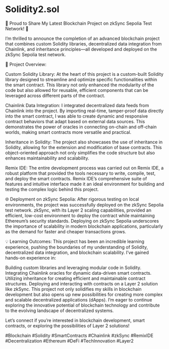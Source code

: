 # Solidity2.sol
🚀 Proud to Share My Latest Blockchain Project on zkSync Sepolia Test Network! 🚀

I’m thrilled to announce the completion of an advanced blockchain project that combines custom Solidity libraries, decentralized data integration from Chainlink, and inheritance principles—all developed and deployed on the zkSync Sepolia test network.

🔧 Project Overview:

Custom Solidity Library: At the heart of this project is a custom-built Solidity library designed to streamline and optimize specific functionalities within the smart contract. This library not only enhanced the modularity of the code but also allowed for reusable, efficient components that can be leveraged across different parts of the contract.

Chainlink Data Integration: I integrated decentralized data feeds from Chainlink into the project. By importing real-time, tamper-proof data directly into the smart contract, I was able to create dynamic and responsive contract behaviors that adapt based on external data sources. This demonstrates the power of oracles in connecting on-chain and off-chain worlds, making smart contracts more versatile and practical.

Inheritance in Solidity: The project also showcases the use of inheritance in Solidity, allowing for the extension and modification of base contracts. This object-oriented approach not only simplifies the code structure but also enhances maintainability and scalability.

Remix IDE: The entire development process was carried out on Remix IDE, a robust platform that provided the tools necessary to write, compile, test, and deploy the smart contracts. Remix IDE’s comprehensive suite of features and intuitive interface made it an ideal environment for building and testing the complex logic behind this project.

🌐 Deployment on zkSync Sepolia: After rigorous testing on local environments, the project was successfully deployed on the zkSync Sepolia test network. zkSync, with its Layer 2 scaling capabilities, provided an efficient, low-cost environment to deploy the contract while maintaining Ethereum’s security standards. Deploying on zkSync Sepolia underscores the importance of scalability in modern blockchain applications, particularly as the demand for faster and cheaper transactions grows.

💡 Learning Outcomes: This project has been an incredible learning experience, pushing the boundaries of my understanding of Solidity, decentralized data integration, and blockchain scalability. I’ve gained hands-on experience in:

Building custom libraries and leveraging modular code in Solidity.
Integrating Chainlink oracles for dynamic data-driven smart contracts.
Utilizing inheritance for creating efficient and maintainable contract structures.
Deploying and interacting with contracts on a Layer 2 solution like zkSync.
This project not only solidifies my skills in blockchain development but also opens up new possibilities for creating more complex and scalable decentralized applications (dApps). I’m eager to continue exploring the innovative potential of blockchain technology and contribute to the evolving landscape of decentralized systems.

Let’s connect if you’re interested in blockchain development, smart contracts, or exploring the possibilities of Layer 2 solutions!

#Blockchain #Solidity #SmartContracts #Chainlink #zkSync #RemixIDE #Decentralization #Ethereum #DeFi #TechInnovation #Layer2
